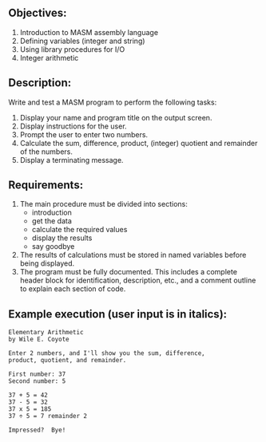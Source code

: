 ## Objectives:
1. Introduction to MASM assembly language
2. Defining variables (integer and string)
3. Using library procedures for I/O
4. Integer arithmetic
## Description:
Write and test a MASM program to perform the following tasks:
1. Display your name and program title on the output screen.
2. Display instructions for the user.
3. Prompt the user to enter two numbers.
4. Calculate the sum, difference, product, (integer) quotient and remainder of the numbers.
5. Display a terminating message.
## Requirements:
1. The main procedure must be divided into sections:
    * introduction
    * get the data
    * calculate the required values
    * display the results
    * say goodbye
2. The results of calculations must be stored in named variables before being displayed.
3. The program must be fully documented.  This includes a complete header block for identification,
description, etc., and a comment outline to explain each section of code.

## Example execution (user input is in italics):
```
Elementary Arithmetic
by Wile E. Coyote

Enter 2 numbers, and I'll show you the sum, difference,
product, quotient, and remainder.

First number: 37
Second number: 5

37 + 5 = 42
37 - 5 = 32
37 x 5 = 185
37 ÷ 5 = 7 remainder 2

Impressed?  Bye!
 ```